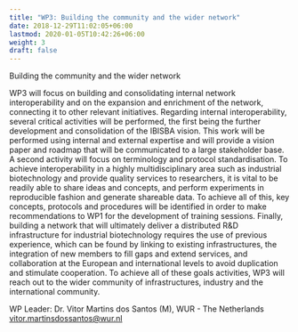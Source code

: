 ```yaml
---
title: "WP3: Building the community and the wider network"
date: 2018-12-29T11:02:05+06:00
lastmod: 2020-01-05T10:42:26+06:00
weight: 3
draft: false
---
```


Building the community and the wider network

WP3 will focus on building and consolidating internal network interoperability and on the expansion and enrichment of the network, connecting it to other relevant initiatives. Regarding internal interoperability, several critical activities will be performed, the first being the further development and consolidation of the IBISBA vision. This work will be performed using internal and external expertise and will provide a vision paper and roadmap that will be communicated to a large stakeholder base. A second activity will focus on terminology and protocol standardisation. To achieve interoperability in a highly multidisciplinary area such as industrial biotechnology and provide quality services to researchers, it is vital to be readily able to share ideas and concepts, and perform experiments in reproducible fashion and generate shareable data. To achieve all of this, key concepts, protocols and procedures will be identified in order to make recommendations to WP1 for the development of training sessions. Finally, building a network that will ultimately deliver a distributed R&D infrastructure for industrial biotechnology requires the use of previous experience, which can be found by linking to existing infrastructures, the integration of new members to fill gaps and extend services, and collaboration at the European and international levels to avoid duplication and stimulate cooperation. To achieve all of these goals activities, WP3 will reach out to the wider community of infrastructures, industry and the international community.

WP Leader: Dr. Vitor Martins dos Santos (M), WUR - The Netherlands
[vitor.martinsdossantos@wur.nl](mailto:vitor.martinsdossantos@wur.nl) 